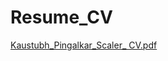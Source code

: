 # Resume_CV

[Kaustubh_Pingalkar_Scaler_ CV.pdf](https://github.com/kasty100/Resume_CV/files/15444846/Kaustubh_Pingalkar_Scaler_.CV.pdf)
